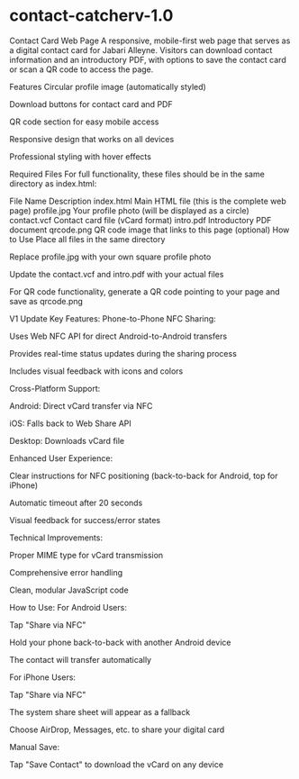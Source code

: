 # contact-catcherv-1.0
Contact Card Web Page
A responsive, mobile-first web page that serves as a digital contact card for Jabari Alleyne. Visitors can download contact information and an introductory PDF, with options to save the contact card or scan a QR code to access the page.

Features
Circular profile image (automatically styled)

Download buttons for contact card and PDF

QR code section for easy mobile access

Responsive design that works on all devices

Professional styling with hover effects

Required Files
For full functionality, these files should be in the same directory as index.html:

File Name	Description
index.html	Main HTML file (this is the complete web page)
profile.jpg	Your profile photo (will be displayed as a circle)
contact.vcf	Contact card file (vCard format)
intro.pdf	Introductory PDF document
qrcode.png	QR code image that links to this page (optional)
How to Use
Place all files in the same directory

Replace profile.jpg with your own square profile photo

Update the contact.vcf and intro.pdf with your actual files

For QR code functionality, generate a QR code pointing to your page and save as qrcode.png

V1 Update Key Features:
Phone-to-Phone NFC Sharing:

Uses Web NFC API for direct Android-to-Android transfers

Provides real-time status updates during the sharing process

Includes visual feedback with icons and colors

Cross-Platform Support:

Android: Direct vCard transfer via NFC

iOS: Falls back to Web Share API

Desktop: Downloads vCard file

Enhanced User Experience:

Clear instructions for NFC positioning (back-to-back for Android, top for iPhone)

Automatic timeout after 20 seconds

Visual feedback for success/error states

Technical Improvements:

Proper MIME type for vCard transmission

Comprehensive error handling

Clean, modular JavaScript code

How to Use:
For Android Users:

Tap "Share via NFC"

Hold your phone back-to-back with another Android device

The contact will transfer automatically

For iPhone Users:

Tap "Share via NFC"

The system share sheet will appear as a fallback

Choose AirDrop, Messages, etc. to share your digital card

Manual Save:

Tap "Save Contact" to download the vCard on any device
